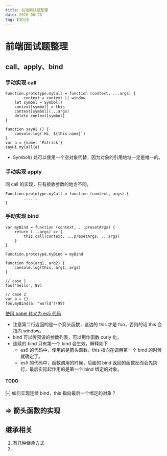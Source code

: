 ```yaml
---
title: 前端面试题整理
date: 2020-06-26
tag: [笔记]
---
```


# 前端面试题整理

## call、apply、bind

### 手动实现 call

```
Function.prototype.myCall = function (context, ...args) {
		context = context || window
    let symbol = Symbol()
    context[symbol] = this
    context[symbol](...args)
    delete context[symbol]
}

function sayHi () {
    console.log(`Hi, ${this.name}`)
}
var a = {name: 'Patrick'}
sayHi.myCall(a)
```

- Symbol() 处可以使用一个空对象代替，因为对象的引用地址一定是唯一的。

### 手动实现 apply

同 call 的实现，只有接收参数的地方不同。

```
Function.prototype.myCall = function (context, args) {
		......
}
```

### 手动实现 bind

```
var myBind = function (context, ...presetArgs) {
    return (...args) => {
        this.call(context, ...presetArgs, ...args)
    }
}

Function.prototype.myBind = myBind

function foo(arg1, arg2) {
    console.log(this, arg1, arg2)
}

// case 1
foo('hello', 88)

// case 2
var a = {}
foo.myBind(a, 'world')(99)
```

[使用 babel 转义为 es5 代码](https://babeljs.io/repl#?browsers=&build=&builtIns=false&spec=false&loose=false&code_lz=G4QwTgBAtgngQgSwHYBMIF4IDMCuSDGALggPZIQAU-ZhApgB6EA0EAdOwA5i0DOthAQTABzHgEoIAbwBQEORG6EcYchXatwoiegB8U2fMOEAFgh6t8IADZWqNBszadufQSJ4t1m8QbkBfaQDpADE8IlIkVi4SQhiYDlpWWERUDGh4ZBRpIA&debug=false&forceAllTransforms=false&shippedProposals=false&circleciRepo=&evaluate=false&fileSize=false&timeTravel=false&sourceType=module&lineWrap=true&presets=es2015&prettier=false&targets=&version=7.10.3&externalPlugins=)

* 注意第二行返回的是一个箭头函数，这边的 this 才是 foo，否则的话 this 会指向 window。
*  bind 可以传预设的参数列表，可以用作函数 curly 化。
* 连续的 bind 只有第一个 bind 会生效，解释如下：
  * es6 的代码中，使用的是箭头函数，this 指向在调用第一个 bind 的时候就确定了。
  * es5 的代码中，函数调用的时候，后面的 bind 返回的函数反而会先执行，最后实际起作用的是第一个 bind 绑定的对象。

#### TODO

[-] 如何实现连续 bind，this 指向最后一个绑定的对象？



##  => 箭头函数的实现



## 继承相关

1.  有几种继承方式
2. 